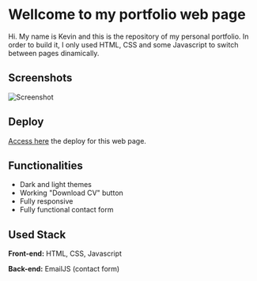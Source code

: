 # Wellcome to my portfolio web page

Hi. My name is Kevin and this is the repository of my personal portfolio. In order to build it, I only used HTML, CSS and some Javascript to switch between pages dinamically.

## Screenshots

![Screenshot](./img/portfolio-print.png)

## Deploy

[Access here](https://portfolio-7ra1ritli-keuweys-projects.vercel.app/) the deploy for this web page.

## Functionalities

- Dark and light themes
- Working "Download CV" button
- Fully responsive
- Fully functional contact form

## Used Stack

**Front-end:** HTML, CSS, Javascript

**Back-end:** EmailJS (contact form)

